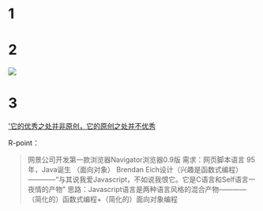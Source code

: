 # 1
# 2
![](https://image-static.segmentfault.com/359/761/3597614200-5a0a8bd55c723_articlex)
# 3
['它的优秀之处并非原创，它的原创之处并不优秀](http://www.ruanyifeng.com/blog/2011/06/birth_of_javascript.html)

R-point：
>网景公司开发第一款浏览器Navigator浏览器0.9版
>需求：网页脚本语言
>95年，Java诞生 （面向对象）
>Brendan Eich设计（兴趣是函数式编程）————“与其说我爱Javascript，不如说我恨它。它是C语言和Self语言一夜情的产物”
>思路：Javascript语言是两种语言风格的混合产物————（简化的）函数式编程+（简化的）面向对象编程


